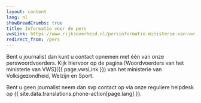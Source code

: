 ```yaml
---
layout: content
lang: nl
showBreadCrumbs: true
title: Informatie voor de pers
vwsLink: https://www.rijksoverheid.nl/persinformatie-ministerie-van-vws/woordvoerders
redirect_from: /pers
---
```

Bent u journalist dan kunt u contact opnemen met één van onze perswoordvoerders. Kijk hiervoor op de pagina [Woordvoerders van het ministerie van VWS]({{ page.vwsLink }}) van het ministerie van Volksgezondheid, Welzijn en Sport.

Bent u geen journalist neem dan svp contact op via onze reguliere helpdesk op {{ site.data.translations.phone-action[page.lang] }}.
